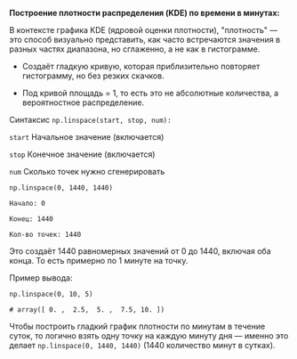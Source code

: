**Построение плотности распределения (KDE) по времени в минутах:**

В контексте графика KDE (ядровой оценки плотности), "плотность" — это способ визуально представить, как часто встречаются значения в разных частях диапазона, но сглаженно, а не как в гистограмме.

- Создаёт гладкую кривую, которая приблизительно повторяет гистограмму, но без резких скачков.

- Под кривой площадь = 1, то есть это не абсолютные количества, а вероятностное распределение.

Синтаксис `np.linspace(start, stop, num):`

`start`	Начальное значение (включается)

`stop`	Конечное значение (включается)

`num`	Сколько точек нужно сгенерировать

```
np.linspace(0, 1440, 1440)

Начало: 0

Конец: 1440

Кол-во точек: 1440
```

Это создаёт 1440 равномерных значений от 0 до 1440, включая оба конца.
То есть примерно по 1 минуте на точку.

Пример вывода:

```
np.linspace(0, 10, 5)

# array([ 0. ,  2.5,  5. ,  7.5, 10. ])
```

Чтобы построить гладкий график плотности по минутам в течение суток, то логично взять одну точку на каждую минуту дня — именно это делает `np.linspace(0, 1440, 1440)` (1440 количество минут в сутках). 

